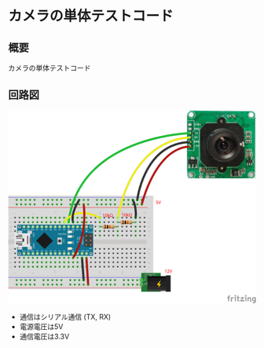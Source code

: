 # カメラの単体テストコード
## 概要
カメラの単体テストコード

## 回路図
![](../../Schematic/PNG/Camera.png)

+ 通信はシリアル通信 (TX, RX)
+ 電源電圧は5V
+ 通信電圧は3.3V

